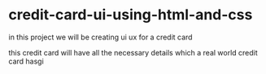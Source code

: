 # credit-card-ui-using-html-and-css
in this project we will be creating ui ux for a credit card

this credit card will have all the necessary details which a real world credit card hasgi